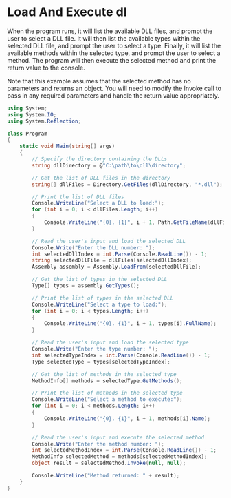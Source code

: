 # Load And Execute dl

When the program runs, it will list the available DLL files, and prompt the user to select a DLL file. It will then list the available types within the selected DLL file, and prompt the user to select a type. Finally, it will list the available methods within the selected type, and prompt the user to select a method. The program will then execute the selected method and print the return value to the console.

Note that this example assumes that the selected method has no parameters and returns an object. You will need to modify the Invoke call to pass in any required parameters and handle the return value appropriately.

```cs
using System;
using System.IO;
using System.Reflection;

class Program
{
    static void Main(string[] args)
    {
        // Specify the directory containing the DLLs
        string dllDirectory = @"C:\path\to\dll\directory";

        // Get the list of DLL files in the directory
        string[] dllFiles = Directory.GetFiles(dllDirectory, "*.dll");

        // Print the list of DLL files
        Console.WriteLine("Select a DLL to load:");
        for (int i = 0; i < dllFiles.Length; i++)
        {
            Console.WriteLine("{0}. {1}", i + 1, Path.GetFileName(dllFiles[i]));
        }

        // Read the user's input and load the selected DLL
        Console.Write("Enter the DLL number: ");
        int selectedDllIndex = int.Parse(Console.ReadLine()) - 1;
        string selectedDllFile = dllFiles[selectedDllIndex];
        Assembly assembly = Assembly.LoadFrom(selectedDllFile);

        // Get the list of types in the selected DLL
        Type[] types = assembly.GetTypes();

        // Print the list of types in the selected DLL
        Console.WriteLine("Select a type to load:");
        for (int i = 0; i < types.Length; i++)
        {
            Console.WriteLine("{0}. {1}", i + 1, types[i].FullName);
        }

        // Read the user's input and load the selected type
        Console.Write("Enter the type number: ");
        int selectedTypeIndex = int.Parse(Console.ReadLine()) - 1;
        Type selectedType = types[selectedTypeIndex];

        // Get the list of methods in the selected type
        MethodInfo[] methods = selectedType.GetMethods();

        // Print the list of methods in the selected type
        Console.WriteLine("Select a method to execute:");
        for (int i = 0; i < methods.Length; i++)
        {
            Console.WriteLine("{0}. {1}", i + 1, methods[i].Name);
        }

        // Read the user's input and execute the selected method
        Console.Write("Enter the method number: ");
        int selectedMethodIndex = int.Parse(Console.ReadLine()) - 1;
        MethodInfo selectedMethod = methods[selectedMethodIndex];
        object result = selectedMethod.Invoke(null, null);

        Console.WriteLine("Method returned: " + result);
    }
}


```
